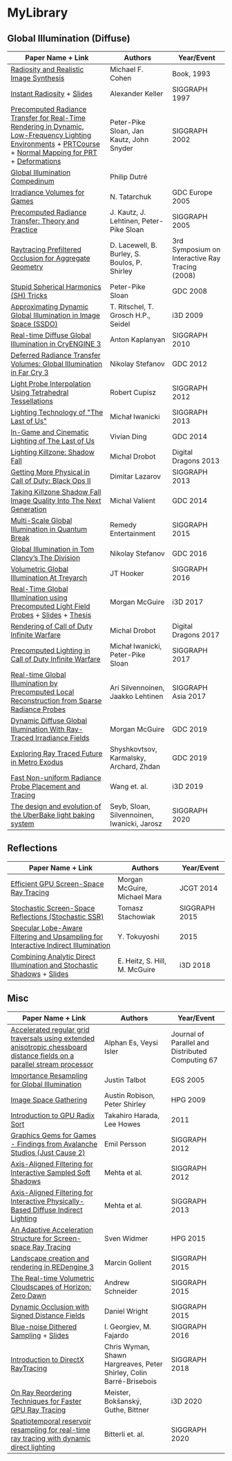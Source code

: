 # MyLibrary

## Global Illumination (Diffuse)
| Paper Name + Link  | Authors | Year/Event | 
| ---------- | ------------- | ------------- |
| [Radiosity and Realistic Image Synthesis](https://pdfs.semanticscholar.org/b292/90e5c40396b40171f2bbed6ed29843be6e31.pdf) | Michael F. Cohen | Book, 1993 |
| [Instant Radiosity](http://citeseerx.ist.psu.edu/viewdoc/download?doi=10.1.1.40.2213&rep=rep1&type=pdf) + [Slides](http://www.cs.cornell.edu/courses/cs6630/2012sp/slides/Boyadzhiev-Matzen-InstantRadiosity.pdf) | Alexander Keller | SIGGRAPH 1997 |
| [Precomputed Radiance Transfer for Real-Time Rendering in Dynamic, Low-Frequency Lighting Environments](https://sites.fas.harvard.edu/~cs278/papers/prt.pdf) + [PRTCourse](http://www0.cs.ucl.ac.uk/staff/j.kautz/PRTCourse/) + [Normal Mapping for PRT](https://www.ppsloan.org/publications/NMPRT.pdf) + [Deformations](https://www.ppsloan.org/publications/ldprt_final05.pdf) | Peter-Pike Sloan, Jan Kautz, John Snyder | SIGGRAPH 2002 |
| [Global Illumination Compedinum](https://people.cs.kuleuven.be/~philip.dutre/GI/TotalCompendium.pdf) | Philip Dutré | |
| [Irradiance Volumes for Games](https://developer.amd.com/wordpress/media/2012/10/Tatarchuk_Irradiance_Volumes.pdf) | N. Tatarchuk | GDC Europe 2005 |
| [Precomputed Radiance Transfer: Theory and Practice](http://www0.cs.ucl.ac.uk/staff/j.kautz/PRTCourse/) | J. Kautz, J. Lehtinen, Peter-Pike Sloan | SIGGRAPH 2005 |
| [Raytracing Prefiltered Occlusion for Aggregate Geometry](https://graphics.stanford.edu/~boulos/papers/prefilter_rt08.pdf) | D. Lacewell, B. Burley, S. Boulos, P. Shirley | 3rd Symposium on Interactive Ray Tracing (2008) |
| [Stupid Spherical Harmonics (SH) Tricks](https://www.ppsloan.org/publications/StupidSH36.pdf) | Peter-Pike Sloan | GDC 2008 |
| [Approximating Dynamic Global Illumination in Image Space (SSDO)](https://www.in.tu-clausthal.de/fileadmin/homes/CG/data_pub/paper/SSDO_i3D09.pdf) | T. Ritschel, T. Grosch H.P., Seidel | i3D 2009 |
| [Real-time Diffuse Global Illumination in CryENGINE 3](http://citeseerx.ist.psu.edu/viewdoc/download?doi=10.1.1.233.71&rep=rep1&type=pdf) | Anton Kaplanyan | SIGGRAPH 2010 |
| [Deferred Radiance Transfer Volumes: Global Illumination in Far Cry 3](https://www.gdcvault.com/play/1015326/Deferred-Radiance-Transfer-Volumes-Global) | Nikolay Stefanov | GDC 2012 |
| [Light Probe Interpolation Using Tetrahedral Tessellations](https://www.gdcvault.com/play/1015312/Light-Probe-Interpolation-Using-Tetrahedral) | Robert Cupisz | SIGGRAPH 2012 |
| [Lighting Technology of "The Last of Us"](http://miciwan.com/SIGGRAPH2013/Lighting%20Technology%20of%20The%20Last%20Of%20Us.pdf) | Michał Iwanicki | SIGGRAPH 2013 |
| [In-Game and Cinematic Lighting of The Last of Us](https://www.gdcvault.com/play/1020475/In-Game-and-Cinematic-Lighting) | Vivian Ding | GDC 2014 |
| [Lighting Killzone: Shadow Fall](https://d1z4o56rleaq4j.cloudfront.net/downloads/assets/Drobot_Lighting_of_Killzone_Shadow_Fall.pdf) | Michal Drobot | Digital Dragons 2013 |
| [Getting More Physical in Call of Duty: Black Ops II](https://blog.selfshadow.com/publications/s2013-shading-course/lazarov/s2013_pbs_black_ops_2_slides_v2.pdf) | Dimitar Lazarov | SIGGRAPH 2013 |
| [Taking Killzone Shadow Fall Image Quality Into The Next Generation](https://d1z4o56rleaq4j.cloudfront.net/downloads/assets/GDC2014_Valient_Killzone_Graphics.pdf) | Michal Valient | GDC 2014 |
| [Multi-Scale Global Illumination in Quantum Break](http://advances.realtimerendering.com/s2015/SIGGRAPH_2015_Remedy.pdf) | Remedy Entertainment | SIGGRAPH 2015 |
| [Global Illumination in Tom Clancy’s The Division](http://mrakobes.com/Nikolay.Stefanov.GDC.2016.pdf) | Nikolay Stefanov | GDC 2016 |
| [Volumetric Global Illumination At Treyarch](https://www.activision.com/cdn/research/Volumetric_Global_Illumination_at_Treyarch.pdf) | JT Hooker | SIGGRAPH 2016 |
| [Real-Time Global Illumination using Precomputed Light Field Probes](https://research.nvidia.com/sites/default/files/pubs/2017-02_Real-Time-Global-Illumination/light-field-probes-final.pdf) + [Slides](http://www.cim.mcgill.ca/~derek/files/McGuire2017LightField-I3DSlides.pdf) + [Thesis](http://www.melancholytree.com/thesis.pdf) | Morgan McGuire | i3D 2017 |
| [Rendering of Call of Duty Infinite Warfare](https://www.activision.com/cdn/research/2017_DD_Rendering_of_COD_IW.pdf) | Michal Drobot | Digital Dragons 2017 |
| [Precomputed Lighting in Call of Duty Infinite Warfare](https://www.ppsloan.org/publications/CoD_IW.pptx) | Michał Iwanicki, Peter-Pike Sloan | SIGGRAPH 2017 |
| [Real-time Global Illumination by Precomputed Local Reconstruction from Sparse Radiance Probes](https://arisilvennoinen.github.io/Publications/Real-time_Global_Illumination_by_Precomputed_Local_Reconstruction_from_Sparse_Radiance_Probes.pdf) | Ari Silvennoinen, Jaakko Lehtinen | SIGGRAPH Asia 2017 |
| [Dynamic Diffuse Global Illumination With Ray-Traced Irradiance Fields](https://developer.download.nvidia.com/video/gputechconf/gtc/2019/presentation/s9900-irradiance-fields-rtx-diffuse-global-illumination-for-local-and-cloud-graphics.pdf) | Morgan McGuire | GDC 2019 |
| [Exploring Ray Traced Future in Metro Exodus](https://developer.download.nvidia.com/video/gputechconf/gtc/2019/presentation/s9985-exploring-ray-traced-future-in-metro-exodus.pdf) | Shyshkovtsov, Karmalsky, Archard, Zhdan | GDC 2019 |
| [Fast Non-uniform Radiance Probe Placement and Tracing](http://cim.mcgill.ca/~derek/files/NonUniformProbes-paper.pdf) | Wang et. al. | i3D 2019 |
| [The design and evolution of the UberBake light baking system](https://darioseyb.com/pdf/seyb20uberbake.pdf) | Seyb, Sloan, Silvennoinen, Iwanicki, Jarosz | SIGGRAPH 2020 |

## Reflections
| Paper Name + Link  | Authors | Year/Event | 
| ------------------ | ------- | ---------- |
| [Efficient GPU Screen-Space Ray Tracing](http://jcgt.org/published/0003/04/04/paper-lowres.pdf) | Morgan McGuire, Michael Mara | JCGT 2014 | 
[Stochastic Screen-Space Reflections (Stochastic SSR)](http://advances.realtimerendering.com/s2015/Stochastic%20Screen-Space%20Reflections.pptx) | Tomasz Stachowiak | SIGGRAPH 2015 |
| [Specular Lobe-Aware Filtering and Upsampling for Interactive Indirect Illumination](http://www.jp.square-enix.com/tech/library/pdf/Specular%20Lobe-Aware%20Filtering%20and%20Upsampling%20for%20Interactive%20Indirect%20Illumination.pdf) | Y. Tokuyoshi | 2015 |
| [Combining Analytic Direct Illumination and Stochastic Shadows](https://hal.archives-ouvertes.fr/hal-01761558/document) + [Slides](https://hal.archives-ouvertes.fr/hal-01761558/file/heitzI3D2018_slides.pdf) | E. Heitz, S. Hill, M. McGuire | i3D 2018 |

## Misc
| Paper Name + Link  | Authors | Year/Event | 
| ------------------ | ------- | ---------- |
| [Accelerated regular grid traversals using extended anisotropic chessboard distance fields on a parallel stream processor](http://user.ceng.metu.edu.tr/~akyuz/vh/grid.pdf) | Alphan Es, Veysi Isler | Journal of Parallel and Distributed Computing 67 |
| [Importance Resampling for Global Illumination](https://scholarsarchive.byu.edu/cgi/viewcontent.cgi?referer=https://www.google.com/&httpsredir=1&article=1662&context=etd) | Justin Talbot | EGS 2005 |
| [Image Space Gathering](https://research.nvidia.com/sites/default/files/pubs/2009-08_Image-Space-Gathering/HPG09-ISG.pdf?ncid=afm-chs-44270&ranMID=44270&ranEAID=a1LgFw09t88&ranSiteID=a1LgFw09t88-Z7zs.eM2DDMLdR1VNbJwCg) | Austin Robison, Peter Shirley | HPG 2009 |
| [Introduction to GPU Radix Sort](http://www.heterogeneouscompute.org/wordpress/wp-content/uploads/2011/06/RadixSort.pdf) | Takahiro Harada, Lee Howes | 2011 |
| [Graphics Gems for Games - Findings from Avalanche Studios (Just Cause 2) ](http://www.humus.name/Articles/Persson_GraphicsGemsForGames.pdf) | Emil Persson | SIGGRAPH 2012 |
| [Axis-Aligned Filtering for Interactive Sampled Soft Shadows](http://graphics.berkeley.edu/papers/UdayMehta-AAF-2012-12/UdayMehta-AAF-2012-12.pdf) | Mehta et al. | SIGGRAPH 2012 |
| [Axis-Aligned Filtering for Interactive Physically-Based Diffuse Indirect Lighting](http://graphics.berkeley.edu/papers/Udaymehta-IPB-2013-07/Udaymehta-IPB-2013-07.pdf) | Mehta et al. | SIGGRAPH 2013 |
| [An Adaptive Acceleration Structure for Screen-space Ray Tracing](http://jankautz.com/publications/AcceleratedSSRT_HPG15.pdf) | Sven Widmer | HPG 2015 |
| [Landscape creation and rendering in REDengine 3](https://twvideo01.ubm-us.net/o1/vault/GDC2014/Presentations/Gollent_Marcin_Landscape_Creation_and.pdf) | Marcin Gollent | SIGGRAPH 2015 |
| [The Real-time Volumetric Cloudscapes of Horizon: Zero Dawn](https://www.slideshare.net/guerrillagames/the-realtime-volumetric-cloudscapes-of-horizon-zero-dawn) | Andrew Schneider | SIGGRAPH 2015 |
| [Dynamic Occlusion with Signed Distance Fields](http://advances.realtimerendering.com/s2015/DynamicOcclusionWithSignedDistanceFields.pdf) | Daniel Wright | SIGGRAPH 2015 |
| [Blue-noise Dithered Sampling](http://iliyan.com/publications/DitheredSampling/DitheredSampling_Sig2016.pdf) + [Slides](http://iliyan.com/publications/DitheredSampling/DitheredSampling_Sig2016_slides.7z) | I. Georgiev, M. Fajardo | SIGGRAPH 2016 |
| [Introduction to DirectX RayTracing](http://intro-to-dxr.cwyman.org/) | Chris Wyman, Shawn Hargreaves, Peter Shirley, Colin Barré-Brisebois | SIGGRAPH 2018 |
| [On Ray Reordering Techniques for Faster GPU Ray Tracing](https://meistdan.github.io/publications/raysorting/paper.pdf) | Meister, Bokšanský, Guthe, Bittner | i3D 2020 |
| [Spatiotemporal reservoir resampling for real-time ray tracing with dynamic direct lighting](https://developer.download.nvidia.com/devblogs/ReSTIR.pdf) | Bitterli et. al. | SIGGRAPH 2020 |
